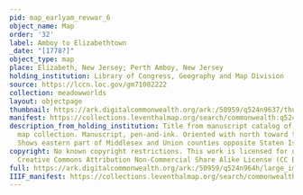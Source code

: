 ```yaml
---
pid: map_earlyam_revwar_6
object_name: Map
order: '32'
label: Amboy to Elizabethtown
_date: "[1778?]"
object_type: map
place: Elizabeth, New Jersey; Perth Amboy, New Jersey
holding_institution: Library of Congress, Geography and Map Division
source: https://lccn.loc.gov/gm71002222
collection: meadowworlds
layout: objectpage
thumbnail: https://ark.digitalcommonwealth.org/ark:/50959/q524n9637/thumbnail
manifest: https://collections.leventhalmap.org/search/commonwealth:q524n9637/manifest
description_from_holding_institution: Title from manuscript catalog of Peter Force
  map collection. Manuscript, pen-and-ink. Oriented with north toward the lower right.
  Shows eastern part of Middlesex and Union counties opposite Staten Island.
copyright: No known copyright restrictions. This work is licensed for use under a
  Creative Commons Attribution Non-Commercial Share Alike License (CC BY-NC-SA).
full: https://ark.digitalcommonwealth.org/ark:/50959/q524n964h/large_image
IIIF_manifest: https://collections.leventhalmap.org/search/commonwealth:q524n9637/manifest
---
```

